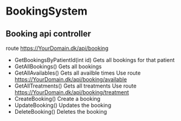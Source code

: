 # BookingSystem

## Booking api controller
route https://YourDomain.dk/api/booking
- GetBookingsByPatientId(int id)
Gets all bookings for that patient
- GetAllBookings()
Gets all bookings
- GetAllAvailables()
Gets all availble times 
Use route https://YourDomain.dk/api/booking/available
- GetAllTreatments()
Gets all treatments
Use route https://YourDomain.dk/api/booking/treatment
- CreateBooking()
Create a booking 
- UpdateBooking()
Updates the booking
- DeleteBooking()
Deletes the booking
